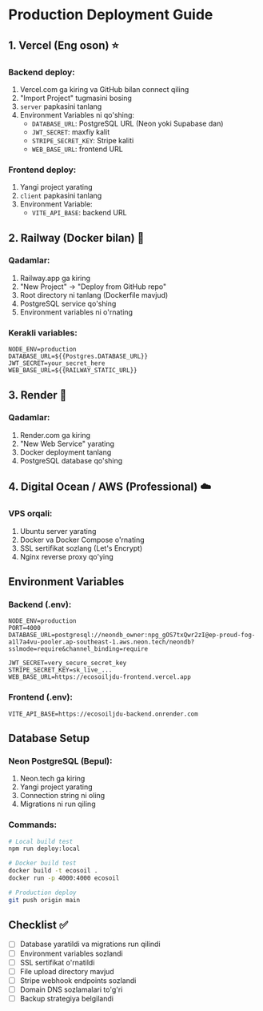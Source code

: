 # Production Deployment Guide

## 1. Vercel (Eng oson) ⭐

### Backend deploy:
1. Vercel.com ga kiring va GitHub bilan connect qiling
2. "Import Project" tugmasini bosing
3. `server` papkasini tanlang
4. Environment Variables ni qo'shing:
   - `DATABASE_URL`: PostgreSQL URL (Neon yoki Supabase dan)
   - `JWT_SECRET`: maxfiy kalit
   - `STRIPE_SECRET_KEY`: Stripe kaliti
   - `WEB_BASE_URL`: frontend URL

### Frontend deploy:
1. Yangi project yarating
2. `client` papkasini tanlang
3. Environment Variable:
   - `VITE_API_BASE`: backend URL

## 2. Railway (Docker bilan) 🚂

### Qadamlar:
1. Railway.app ga kiring
2. "New Project" → "Deploy from GitHub repo"
3. Root directory ni tanlang (Dockerfile mavjud)
4. PostgreSQL service qo'shing
5. Environment variables ni o'rnating

### Kerakli variables:
```
NODE_ENV=production
DATABASE_URL=${{Postgres.DATABASE_URL}}
JWT_SECRET=your_secret_here
WEB_BASE_URL=${{RAILWAY_STATIC_URL}}
```

## 3. Render 🎨

### Qadamlar:
1. Render.com ga kiring
2. "New Web Service" yarating
3. Docker deployment tanlang
4. PostgreSQL database qo'shing

## 4. Digital Ocean / AWS (Professional) ☁️

### VPS orqali:
1. Ubuntu server yarating
2. Docker va Docker Compose o'rnating
3. SSL sertifikat sozlang (Let's Encrypt)
4. Nginx reverse proxy qo'ying

## Environment Variables

### Backend (.env):
```
NODE_ENV=production
PORT=4000
DATABASE_URL=postgresql://neondb_owner:npg_gOS7txQwr2zI@ep-proud-fog-a1l7a4vu-pooler.ap-southeast-1.aws.neon.tech/neondb?sslmode=require&channel_binding=require

JWT_SECRET=very_secure_secret_key
STRIPE_SECRET_KEY=sk_live_...
WEB_BASE_URL=https://ecosoiljdu-frontend.vercel.app

```

### Frontend (.env):
```
VITE_API_BASE=https://ecosoiljdu-backend.onrender.com
```

## Database Setup

### Neon PostgreSQL (Bepul):
1. Neon.tech ga kiring
2. Yangi project yarating
3. Connection string ni oling
4. Migrations ni run qiling

### Commands:
```bash
# Local build test
npm run deploy:local

# Docker build test  
docker build -t ecosoil .
docker run -p 4000:4000 ecosoil

# Production deploy
git push origin main
```

## Checklist ✅

- [ ] Database yaratildi va migrations run qilindi
- [ ] Environment variables sozlandi
- [ ] SSL sertifikat o'rnatildi
- [ ] File upload directory mavjud
- [ ] Stripe webhook endpoints sozlandi
- [ ] Domain DNS sozlamalari to'g'ri
- [ ] Backup strategiya belgilandi
